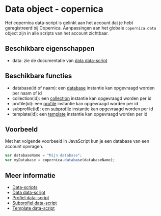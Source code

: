 #  Data object - copernica 

Het copernica data-script is gelinkt aan het account dat je hebt geregistreerd bij Copernica. 
Aanpassingen aan het globale `copernica.data` object zijn in alle scripts van het account 
zichtbaar.


## Beschikbare eigenschappen

* data: zie de documentatie van [data data-script](./data-object-data)


## Beschikbare functies

* database(id of naam): 		een [database](./data-object-database) instantie kan opgevraagd worden per naam of id
* collection(id): 				een [collection](./data-object-collection) instantie kan opgevraagd worden per id
* profile(id): 					een [profile](./data-object-profile) instantie kan opgevraagd worden per id
* subprofile(id):				een [subprofile](./data-object-subprofile) instantie kan opgevraagd worden per id
* template(id): 				een [template](./data-object-template) instantie kan opgevraagd worden per id


## Voorbeeld

Met het volgende voorbeeld in JavaScript kun je een database van een account opvragen.

```javascript
var databaseName = "Mijn database";
var myDatabase = copernica.database(databaseName);
```


## Meer informatie

* [Data-scripts](./data-object)
* [Data data-script](./data-object-data)
* [Profiel data-script](./data-object-profile)
* [Subprofiel data-script](./data-object-subprofile)
* [Template data-script](./data-object-template)

